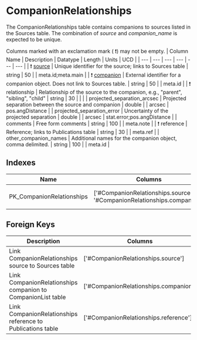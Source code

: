 # CompanionRelationships
The CompanionRelationships table contains companions to sources listed in the Sources table. The combination of *source* and *companion_name* is expected to be unique.


Columns marked with an exclamation mark ( :exclamation:) may not be empty.
| Column Name | Description | Datatype | Length | Units  | UCD |
| --- | --- | --- | --- | --- | --- |
| ❗️ <ins>source</ins> | Unique identifier for the source; links to Sources table | string | 50 |  | meta.id;meta.main  |
| ❗️ <ins>companion</ins> | External identifier for a companion object. Does not link to Sources table. | string | 50 |  | meta.id  |
| ❗️ relationship | Relationship of the source to the companion, e.g., "parent", "sibling", "child" | string | 30 |  |   |
| projected_separation_arcsec | Projected separation between the source and companion | double |  | arcsec | pos.angDistance  |
| projected_separation_error | Uncertainty of the projected separation | double |  | arcsec | stat.error;pos.angDistance  |
| comments | Free form comments | string | 100 |  | meta.note  |
| ❗️ reference | Reference; links to Publications table | string | 30 |  | meta.ref  |
| other_companion_names | Additional names for the companion object, comma delimited. | string | 100 |  | meta.id  |

## Indexes
| Name | Columns | Description |
| --- | --- | --- |
| PK_CompanionRelationships | ['#CompanionRelationships.source', '#CompanionRelationships.companion'] | Primary key for CompanionRelationships table |

## Foreign Keys
| Description | Columns | Referenced Columns |
| --- | --- | --- |
| Link CompanionRelationships source to Sources table | ['#CompanionRelationships.source'] | ['#Sources.source'] |
| Link CompanionRelationships companion to CompanionList table | ['#CompanionRelationships.companion'] | ['#CompanionList.companion'] |
| Link CompanionRelationships reference to Publications table | ['#CompanionRelationships.reference'] | ['#Publications.reference'] |
